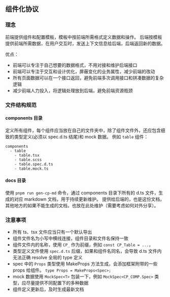 ## 组件化协议

### 理念

前端提供组件和配置模板，模板中按前端所需格式定义数据和操作。
后端按模板提供前端所需数据，在用户交互时，发送上下文信息给后端，后端返回新的数据。

优点：

- 前端可以专注于自己想要的数据格式，不用对接和维护后端接口
- 前端可以专注于交互和设计优化，屏蔽变化的业务属性，减少前端的改动
- 所有页面数据可以在一个接口返回，避免前端多次调用接口和拼凑数据的复杂逻辑
- 减少前端人力投入，将逻辑处理放到后端，避免前端资源瓶颈

### 文件结构规范

#### components 目录

定义所有组件，每个组件应当放在自己的文件夹中，除了组件文件外，还应包含细致的类型定义(必须以 spec.d.ts 结尾)和 mock 数据。
例如 `table` 组件：

```
components
  - table
    - table.tsx
    - table.scss
    - table.spec.d.ts
    - table.mock.ts
```

#### docs 目录

使用 `pnpm run gen-cp-md` 命令，通过 components 目录下所有的 d.ts 文件，生成的对应 markdown 文档，用于持续更新维护。
提供给后端的，也是这份文档，其他地方的如果不能生成的文档，也放在此处维护（需要考虑如何对外分享）。

### 注意事项

- 所有 ts、tsx 文件应当只有一个默认导出
- 组件文件名为小写中横线连接，组件目录和文件名保持一致
- 组件文件内的名称，使用 `CP_` 作为前缀，例如 `const CP_Table = ...`，
- 类型定义文件使用 `spec.d.ts` 后缀，如果和组件名同名，会导致 d.ts 文件内无法正确 resolve 全局的 type 定义
- spec 中的 `Props` 类型使用 MakeProps 方法生成，会添加框架附带的一些 props 给组件。 `type Props = MakeProps<Spec>;`
- mock 数据使用 `MockSpec<T>` 包装一下，例如 `MockSpec<CP_COMP.Spec>` 类型，应尽量提供不同配置下的多种数据
- 组件定义更新后，及时生成最新文档
